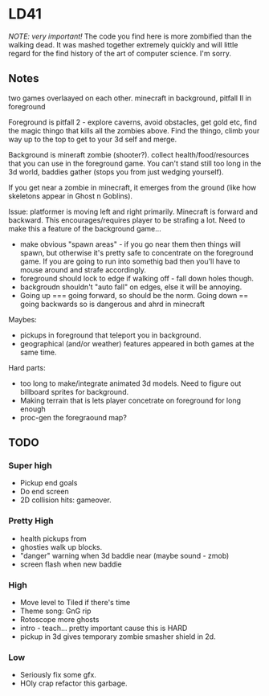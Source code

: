 # LD41

*NOTE: very important!* The code you find here is more zombified than the walking dead. It was mashed together extremely quickly and will little regard for the find history of the art of computer science. I'm sorry.  

## Notes

two games overlaayed on each other.
minecraft in background, pitfall II in foreground

Foreground is pitfall 2 - explore caverns, avoid obstacles, get gold etc, find the magic thingo that kills all the zombies above. Find the thingo, climb your way up to the top to get to your 3d self and merge.

Background is mineraft zombie (shooter?). collect health/food/resources that you can use in the foreground game. You can't stand still too long in the 3d world, baddies gather (stops you from just wedging yourself).

If you get near a zombie in minecraft, it emerges from the ground (like how skeletons appear in Ghost n Goblins).

Issue: platformer is moving left and right primarily. Minecraft is forward and backward. This encourages/requires player to be strafing a lot. Need to make this a feature of the background game...
  * make obvious "spawn areas" - if you go near them then things will spawn, but otherwise it's pretty safe to concentrate on the foreground game. If you are going to run into somethig bad then you'll have to mouse around and strafe accordingly.
  * foreground should lock to edge if walking off - fall down holes though.
  * backgroudn shouldn't "auto fall" on edges, else it will be annoying.
  * Going up === going forward, so should be the norm. Going down == going backwards so is dangerous and ahrd in minecraft

Maybes:
  * pickups in foreground that teleport you in background.
  * geographical (and/or weather) features appeared in both games at the same time.

Hard parts:
  * too long to make/integrate animated 3d models. Need to figure out billboard sprites for background.
  * Making terrain that is lets player concetrate on foreground for long enough
  * proc-gen the foregraound map?

## TODO

### Super high
  * Pickup end goals
  * Do end screen
  * 2D collision hits: gameover.

### Pretty High  
  * health pickups from
  * ghosties walk up blocks.
  * "danger" warning when 3d baddie near (maybe sound - zmob)
  * screen flash when new baddie

### High
  * Move level to Tiled if there's time
  * Theme song: GnG rip
  * Rotoscope more ghosts
  * intro - teach... pretty important cause this is HARD
  * pickup in 3d gives temporary zombie smasher shield in 2d.

### Low
  * Seriously fix some gfx.
  * HOly crap refactor this garbage.
